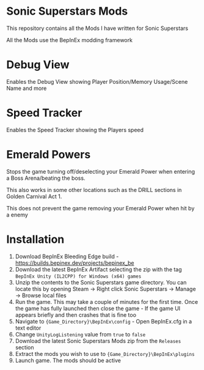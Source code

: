 # Sonic Superstars Mods
This repository contains all the Mods I have written for Sonic Superstars

All the Mods use the BepInEx modding framework

# Debug View
Enables the Debug View showing Player Position/Memory Usage/Scene Name and more 

# Speed Tracker
Enables the Speed Tracker showing the Players speed

# Emerald Powers
Stops the game turning off/deselecting your Emerald Power when entering a Boss Arena/beating the boss.

This also works in some other locations such as the DRILL sections in Golden Carnival Act 1.

This does not prevent the game removing your Emerald Power when hit by a enemy

# Installation
1. Download BepInEx Bleeding Edge build - https://builds.bepinex.dev/projects/bepinex_be
2. Download the latest BepInEx Artifact selecting the zip with the tag `BepInEx Unity (IL2CPP) for Windows (x64) games`
3. Unzip the contents to the Sonic Superstars game directory. You can locate this by opening Steam -> Right click Sonic Superstars -> Manage -> Browse local files
4. Run the game. This may take a couple of minutes for the first time. Once the game has fully launched then close the game - If the game UI appears briefly and then crashes that is fine too
5. Navigate to `{Game_Directory}\BepInEx\config` - Open BepInEx.cfg in a text editor
6. Change `UnityLogListening` value from `true` to `false`
7. Download the latest Sonic Superstars Mods zip from the `Releases` section
8. Extract the mods you wish to use to `{Game_Directory}\BepInEx\plugins`
9. Launch game. The mods should be active
